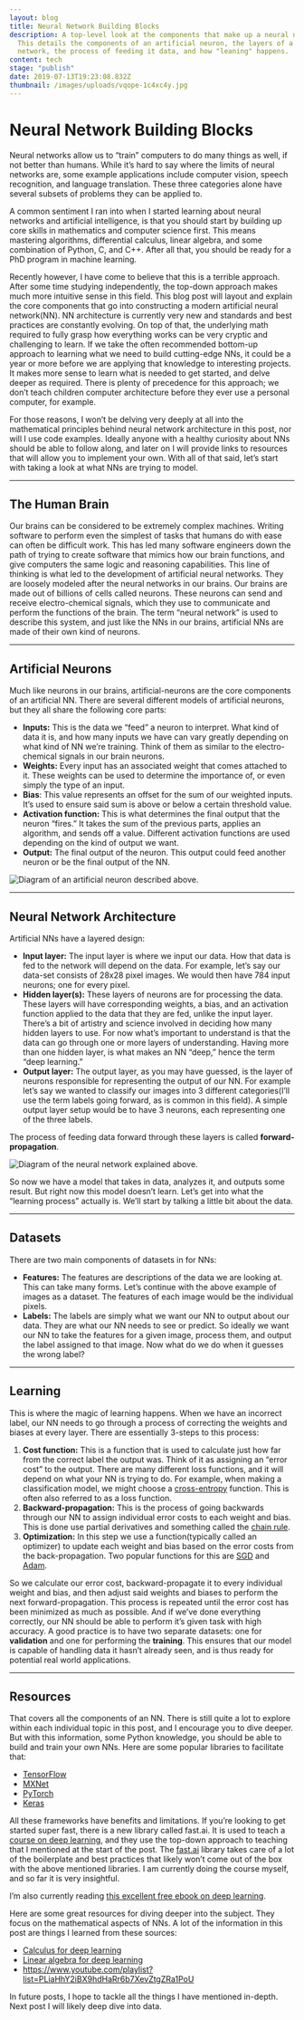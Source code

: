 ```yaml
---
layout: blog
title: Neural Network Building Blocks
description: A top-level look at the components that make up a neural network.
  This details the components of an artificial neuron, the layers of a neural
  network, the process of feeding it data, and how "leaning" happens.
content: tech
stage: "publish"
date: 2019-07-13T19:23:08.832Z
thumbnail: /images/uploads/vqope-1c4xc4y.jpg
---
```

# Neural Network Building Blocks

Neural networks allow us to “train” computers to do many things as well, if not better than humans. While it’s hard to say where the limits of neural networks are, some example applications include computer vision, speech recognition, and language translation. These three categories alone have several subsets of problems they can be applied to.

A common sentiment I ran into when I started learning about neural networks and artificial intelligence, is that you should start by building up core skills in mathematics and computer science first. This means mastering algorithms, differential calculus, linear algebra, and some combination of Python, C, and C++. After all that, you should be ready for a PhD program in machine learning.

Recently however, I have come to believe that this is a terrible approach. After some time studying independently, the top-down approach makes much more intuitive sense in this field. This blog post will layout and explain the core components that go into constructing a modern artificial neural network(NN). NN architecture is currently very new and standards and best practices are constantly evolving. On top of that, the underlying math required to fully grasp how everything works can be very cryptic and challenging to learn. If we take the often recommended bottom-up approach to learning what we need to build cutting-edge NNs, it could be a year or more before we are applying that knowledge to interesting projects. It makes more sense to learn what is needed to get started, and delve deeper as required. There is plenty of precedence for this approach; we don’t teach children computer architecture before they ever use a personal computer, for example.

For those reasons, I won’t be delving very deeply at all into the mathematical principles behind neural network architecture in this post, nor will I use code examples. Ideally anyone with a healthy curiosity about NNs should be able to follow along, and later on I will provide links to resources that will allow you to implement your own. With all of that said, let’s start with taking a look at what NNs are trying to model.

---

## The Human Brain

Our brains can be considered to be extremely complex machines. Writing software to perform even the simplest of tasks that humans do with ease can often be difficult work. This has led many software engineers down the path of trying to create software that mimics how our brain functions, and give computers the same logic and reasoning capabilities. This line of thinking is what led to the development of artificial neural networks. They are loosely modeled after the neural networks in our brains. Our brains are made out of billions of cells called neurons. These neurons can send and receive electro-chemical signals, which they use to communicate and perform the functions of the brain. The term “neural network” is used to describe this system, and just like the NNs in our brains, artificial NNs are made of their own kind of neurons.

---

## Artificial Neurons

Much like neurons in our brains, artificial-neurons are the core components of an artificial NN. There are several different models of artificial neurons, but they all share the following core parts:

* **Inputs:** This is the data we “feed” a neuron to interpret. What kind of data it is, and how many inputs we have can vary greatly depending on what kind of NN we’re training. Think of them as similar to the electro-chemical signals in our brain neurons.
* **Weights:** Every input has an associated weight that comes attached to it. These weights can be used to determine the importance of, or even simply the type of an input.
* **Bias**: This value represents an offset for the sum of our weighted inputs. It’s used to ensure said sum is above or below a certain threshold value.
* **Activation function:** This is what determines the final output that the neuron “fires.” It takes the sum of the previous parts, applies an algorithm, and sends off a value. Different activation functions are used depending on the kind of output we want.
* **Output:** The final output of the neuron. This output could feed another neuron or be the final output of the NN.

![Diagram of an artificial neuron described above.](/images/uploads/vqope-1c4xc4y.jpg)

---

## Neural Network Architecture

Artificial NNs have a layered design:

* **Input layer:** The input layer is where we input our data. How that data is fed to the network will depend on the data. For example, let’s say our data-set consists of 28x28 pixel images. We would then have 784 input neurons; one for every pixel.
* **Hidden layer(s):** These layers of neurons are for processing the data. These layers will have corresponding weights, a bias, and an activation function applied to the data that they are fed, unlike the input layer. There’s a bit of artistry and science involved in deciding how many hidden layers to use. For now what’s important to understand is that the data can go through one or more layers of understanding. Having more than one hidden layer, is what makes an NN “deep,” hence the term “deep learning.”
* **Output layer:** The output layer, as you may have guessed, is the layer of neurons responsible for representing the output of our NN. For example let’s say we wanted to classify our images into 3 different categories(I’ll use the term labels going forward, as is common in this field). A simple output layer setup would be to have 3 neurons, each representing one of the three labels.

The process of feeding data forward through these layers is called **forward-propagation**.

![Diagram of the neural network explained above.](/images/uploads/neural-network.png)

So now we have a model that takes in data, analyzes it, and outputs some result. But right now this model doesn’t learn. Let’s get into what the “learning process” actually is. We’ll start by talking a little bit about the data.

---

## Datasets

There are two main components of datasets in for NNs:

* **Features:** The features are descriptions of the data we are looking at. This can take many forms. Let’s continue with the above example of images as a dataset. The features of each image would be the individual pixels.
* **Labels:** The labels are simply what we want our NN to output about our data. They are what our NN needs to see or predict.
  So ideally we want our NN to take the features for a given image, process them, and output the label assigned to that image. Now what do we do when it guesses the wrong label?

---

## Learning

This is where the magic of learning happens. When we have an incorrect label, our NN needs to go through a process of correcting the weights and biases at every layer. There are essentially 3-steps to this process:

1. **Cost function:** This is a function that is used to calculate just how far from the correct label the output was. Think of it as assigning an “error cost” to the output. There are many different loss functions, and it will depend on what your NN is trying to do. For example, when making a classification model, we might choose a [cross-entropy](https://ml-cheatsheet.readthedocs.io/en/latest/loss_functions.html#cross-entropy) function. This is often also referred to as a loss function.
2. **Backward-propagation:** This is the process of going backwards through our NN to assign individual error costs to each weight and bias. This is done use partial derivatives and something called the [chain rule](https://www.khanacademy.org/math/ap-calculus-ab/ab-differentiation-2-new/ab-3-1a/v/chain-rule-introduction#:~:text=The%20chain%20rule%20states%20that,and%20g(x)%3Dx%C2%B2.).
3. **Optimization:** In this step we use a function(typically called an optimizer) to update each weight and bias based on the error costs from the back-propagation. Two popular functions for this are [SGD](https://en.wikipedia.org/wiki/Stochastic_gradient_descent) and[ Adam](https://ml-cheatsheet.readthedocs.io/en/latest/optimizers.html#adam).

So we calculate our error cost, backward-propagate it to every individual weight and bias, and then adjust said weights and biases to perform the next forward-propagation. This process is repeated until the error cost has been minimized as much as possible. And if we’ve done everything correctly, our NN should be able to perform it’s given task with high accuracy. A good practice is to have two separate datasets: one for **validation** and one for performing the **training**. This ensures that our model is capable of handling data it hasn’t already seen, and is thus ready for potential real world applications.

---

## Resources

That covers all the components of an NN. There is still quite a lot to explore within each individual topic in this post, and I encourage you to dive deeper. But with this information, some Python knowledge, you should be able to build and train your own NNs. Here are some popular libraries to facilitate that:

* [TensorFlow](https://www.tensorflow.org/)
* [MXNet](https://mxnet.apache.org/versions/1.9.1/)
* [PyTorch](https://pytorch.org/)
* [Keras](https://keras.io/)

All these frameworks have benefits and limitations. If you’re looking to get started super fast, there is a new library called fast.ai. It is used to teach a [course on deep learning](https://course.fast.ai/), and they use the top-down approach to teaching that I mentioned at the start of the post. The [fast.ai](https://www.fast.ai/) library takes care of a lot of the boilerplate and best practices that likely won’t come out of the box with the above mentioned libraries. I am currently doing the course myself, and so far it is very insightful.

I’m also currently reading [this excellent free ebook on deep learning](http://neuralnetworksanddeeplearning.com/index.html).

Here are some great resources for diving deeper into the subject. They focus on the mathematical aspects of NNs. A lot of the information in this post are things I learned from these sources:

* [Calculus for deep learning](https://explained.ai/matrix-calculus/)
* [Linear algebra for deep learning](https://www.quantstart.com/articles/scalars-vectors-matrices-and-tensors-linear-algebra-for-deep-learning-part-1/)
* <https://www.youtube.com/playlist?list=PLiaHhY2iBX9hdHaRr6b7XevZtgZRa1PoU>

In future posts, I hope to tackle all the things I have mentioned in-depth. Next post I will likely deep dive into data.
